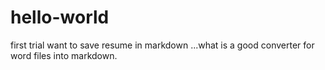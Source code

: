# hello-world
first trial
want to save resume in markdown ...what is a good converter for word files into markdown.
